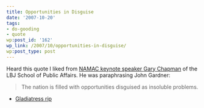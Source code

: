 ```yaml
---
title: Opportunities in Disguise
date: '2007-10-20'
tags:
- do-gooding
- quote
wp:post_id: '162'
wp_link: /2007/10/opportunities-in-disguise/
wp:post_type: post
---
```


Heard this quote I liked from [NAMAC keynote speaker ](http://namac.org) [Gary Chapman](http://www.utexas.edu/lbj/21cp/bio.html) of the LBJ School of Public Affairs. He was paraphrasing John Gardner:

>

> The nation is filled with opportunities disguised as insoluble problems.

- [Gladiatress rip](http://www.iucn-tftsg.org/?gladiatress)
